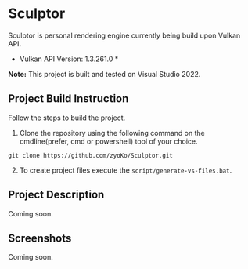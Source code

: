 # Sculptor
Sculptor is personal rendering engine currently being build upon Vulkan API.

* Vulkan API Version: 1.3.261.0 *

**Note:** This project is built and tested on Visual Studio 2022.

## Project Build Instruction
Follow the steps to build the project.
1. Clone the repository using the following command on the cmdline(prefer, cmd or powershell) tool of your choice.

```
git clone https://github.com/zyoKo/Sculptor.git
```

2. To create project files execute the ```script/generate-vs-files.bat```.

## Project Description
Coming soon.

## Screenshots
Coming soon.

